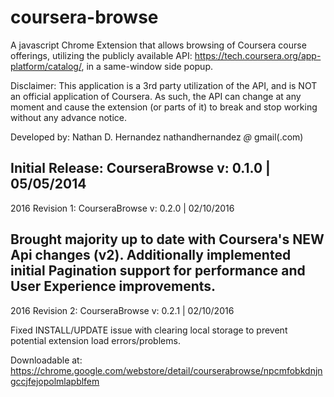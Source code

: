 coursera-browse
===============

A javascript Chrome Extension that allows browsing of Coursera 
course offerings, utilizing the publicly available API:
https://tech.coursera.org/app-platform/catalog/, in a same-window
side popup.

Disclaimer: This application is a 3rd party utilization
of the API, and is NOT an official application of Coursera.
As such, the API can change at any moment and cause the 
extension (or parts of it) to break and stop working without
any advance notice.  

Developed by: Nathan D. Hernandez
			  nathandhernandez _@_ gmail(.com)

Initial Release:  CourseraBrowse v: 0.1.0	|	05/05/2014
----------------------------------------------------------
2016 Revision 1:  CourseraBrowse v: 0.2.0	|	02/10/2016

Brought majority up to date with Coursera's NEW Api changes (v2).
Additionally implemented initial Pagination support for performance and User Experience improvements.
----------------------------------------------------------
2016 Revision 2:  CourseraBrowse v: 0.2.1	|	02/10/2016

Fixed INSTALL/UPDATE issue with clearing local storage to prevent potential extension load errors/problems.

Downloadable at:
https://chrome.google.com/webstore/detail/courserabrowse/npcmfobkdnjngccjfejopolmlapblfem			  
